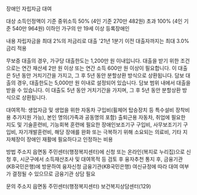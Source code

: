 장애인 자립자금 대여

대상
소득인정액이 기준 중위소득 50% (4인 기준 270만 482원) 초과 100% (4인 기준 540만 964원) 이하인 가구의 만 19세 이상 등록장애인

내용
자립자금을 최대 2%의 저금리로 대출
'21년 1분기 이전 대출자까지는 최대 3.0% 금리 적용

무보증 대출의 경우, 가구당 대출한도는 1,200만 원 이내입니다. 대출을 받기 위한 조건으로는 연간 재산세 2만 원 이상 또는 연간 소득 600만 원 이상이 필요합니다. 이 대출은 5년 동안 거치기간을 가지고, 그 후 5년 동안 분할상환 방식으로 상환됩니다.
담보 대출의 경우, 대출한도는 5,000만 원 이내로 설정되어 있습니다. 담보 범위 내에서 대출을 받을 수 있습니다. 이 대출도 5년 동안 거치기간을 가지며, 그 후 5년 동안 분할상환 방식으로 상환됩니다.

대여목적:
생업자금 및 생업을 위한 자동차 구입비(휠체어 탑승장치 등 특수설비 장착비용 추가지원 가능),
본인 명의(가족과 공동명의 포함) 출퇴근용 자동차,
취업에 필요한 지도 및 기술훈련비,
기능회복 훈련에 필요한 장애인보조기구 구입비,
사무보조기기 구입비,
자기개발훈련비,
해당 장애를 완화 또는 극복하기 위해 소요되는 의료비,
기타 지자체장이 장애인 재활에 필요하다고 인정하는 비용

방법
주소지 읍면동 주민센터(행정복지센터)에 신청 또는 온라인(복지로 누리집)으로 신청 후, 시군구에서 소득재산조사 및 대여목적 등 검토 후 융자추천 통지 후, 금융기관(KB국민은행)에 방문하여 융자신청
금융기관(KB국민은행) 여신규정에 따라 대여 여부가 결정될 수 있으므로 금융기관 상담 필요

문의
주소지 읍면동 주민센터(행정복지센터)
보건복지상담센터(129)
